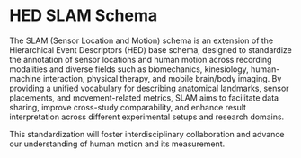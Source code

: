 # HED SLAM Schema

The SLAM (Sensor Location and Motion) schema is an extension of the Hierarchical Event Descriptors (HED) base schema,
designed to standardize the annotation of sensor locations and human motion across recording modalities
and diverse fields such as biomechanics, kinesiology, human-machine interaction, physical therapy,
and mobile brain/body imaging. By providing a unified vocabulary for describing anatomical landmarks,
sensor placements, and movement-related metrics, SLAM aims to facilitate data sharing,
improve cross-study comparability, and enhance result interpretation across different experimental
setups and research domains.

This standardization will foster interdisciplinary collaboration and advance our understanding of
human motion and its measurement.